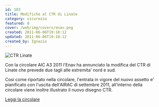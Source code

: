```yaml
---
id: 103
title: Modifiche al CTR di Linate
category: sicurezza
featured: 0
cover: /web/img/covers/enav.png
created: 2011-06-06T19:18:12
updated: 2011-06-06T19:18:12
created_by: Ignazio
---
```


<img src="/web/img/stories/2011-06-liml-ctr.png" class="float-left" title="CTR Linate"/>

Con la circolare AIC A3 2011 l'Enav ha annunciato la modifica del CTR di Linate che prevede due tagli alle estremita' nord e sud.

Cosi come riportato nella circolare, l'entrata in vigore del nuovo assetto e' pianificato con l'uscita dell'AIRAC di settembre 2011, all'interno della circolare viene inoltre illustrato il nuovo disegno CTR.

<a href="https://www.baialupo.com/docs/AIC_A_2011_03.pdf" target="_blank">
    Leggi la circolare
</a>
